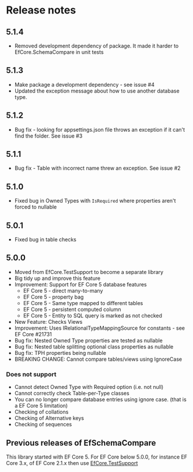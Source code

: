 # Release notes

## 5.1.4

- Removed development dependency of package. It made it harder to EfCore.SchemaCompare in unit tests

## 5.1.3

- Make package a development dependency - see issue #4
- Updated the exception message about how to use another database type.

## 5.1.2

- Bug fix - looking for appsettings.json file throws an exception if it can't find the folder. See issue #3

## 5.1.1

- Bug fix - Table with incorrect name threw an exception. See issue #2

## 5.1.0

- Fixed bug in Owned Types with `IsRequired` where properties aren't forced to nullable

## 5.0.1

- Fixed bug in table checks

## 5.0.0

- Moved from EfCore.TestSupport to become a separate library 
- Big tidy up and improve this feature
- Improvement: Support for EF Core 5 database features
   - EF Core 5 - direct many-to-many
   - EF Core 5 - property bag
   - EF Core 5 - Same type mapped to different tables
   - EF Core 5 - persistent computed column
   - EF Core 5 - Entity to SQL query is marked as not checked
- New Feature: Checks Views
- Improvement: Uses IRelationalTypeMappingSource for constants - see EF Core #21731
- Bug fix: Nested Owned Type properties are tested as nullable
- Bug fix: Nested table splitting optional class properties as nullable
- Bug fix: TPH properties being nullable
- BREAKING CHANGE: Cannot compare tables/views using IgnoreCase

### Does not support

- Cannot detect Owned Type with Required option (i.e. not null)
- Cannot correctly check Table-per-Type classes
- You can no longer compare database entries using ignore case. (that is a EF Core 5 limitation)
- Checking of collations
- Checking of Alternative keys
- Checking of sequences


## Previous releases of EfSchemaCompare

This library started with EF Core 5. For EF Core below 5.0.0, for instance EF Core 3.x, of EF Core 2.1.x then use [EfCore.TestSupport](https://github.com/JonPSmith/EfCore.TestSupport)